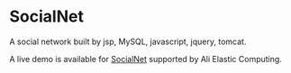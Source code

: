 # SocialNet
A social network built by jsp, MySQL, javascript, jquery, tomcat.

A live demo is available for [SocialNet](http://115.28.130.129/) supported by Ali Elastic Computing.
